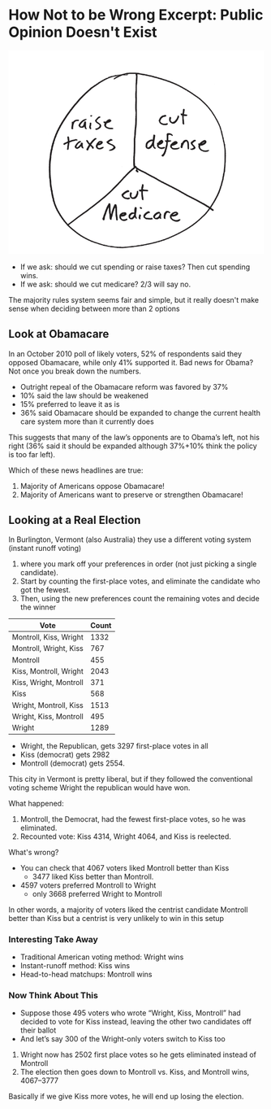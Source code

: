 # How Not to be Wrong Excerpt: Public Opinion Doesn't Exist

![VotingPref](../search_pics/VotingPref.png)

- If we ask: should we cut spending or raise taxes? Then cut spending wins.
- If we ask: should we cut medicare? 2/3 will say no.

The majority rules system seems fair and simple, but it really doesn't make sense when deciding between more than 2 options

## Look at Obamacare

In an October 2010 poll of likely voters, 52% of respondents said they opposed Obamacare, while only 41% supported it. Bad news for Obama? Not once you break down the numbers.

- Outright repeal of the Obamacare reform was favored by 37%
- 10% said the law should be weakened
- 15% preferred to leave it as is
- 36% said Obamacare should be expanded to change the current health care system more than it currently does

This suggests that many of the law’s opponents are to Obama’s left, not his right (36% said it should be expanded although 37%+10% think the policy is too far left).

Which of these news headlines are true:

1. Majority of Americans oppose Obamacare!
2. Majority of Americans want to preserve or strengthen Obamacare!

## Looking at a Real Election

In Burlington, Vermont (also Australia) they use a different voting system (instant runoff voting)

1. where you mark off your preferences in order (not just picking a single candidate).
2. Start by counting the first-place votes, and eliminate the candidate who got the fewest. 
3. Then, using the new preferences count the remaining votes and decide the winner

| Vote                   | Count |
| ---------------------- | ----- |
| Montroll, Kiss, Wright | 1332  |
| Montroll, Wright, Kiss | 767   |
| Montroll               | 455   |
| Kiss, Montroll, Wright | 2043  |
| Kiss, Wright, Montroll | 371   |
| Kiss                   | 568   |
| Wright, Montroll, Kiss | 1513  |
| Wright, Kiss, Montroll | 495   |
| Wright                 | 1289  |

- Wright, the Republican, gets 3297 first-place votes in all
- Kiss (democrat) gets 2982
- Montroll (democrat) gets 2554. 

This city in Vermont is pretty liberal, but if they followed the conventional voting scheme Wright the republican would have won.

What happened:

1. Montroll, the Democrat, had the fewest first-place votes, so he was eliminated. 
2. Recounted vote: Kiss 4314, Wright 4064, and Kiss is reelected.

What's wrong?

- You can check that 4067 voters liked Montroll better than Kiss
  - 3477 liked Kiss better than Montroll.
- 4597 voters preferred Montroll to Wright
  - only 3668 preferred Wright to Montroll

In other words, a majority of voters liked the centrist candidate Montroll better than Kiss but a centrist is very unlikely to win in this setup

### Interesting Take Away

- Traditional American voting method: Wright wins 
- Instant-runoff method: Kiss wins
- Head-to-head matchups: Montroll wins

### Now Think About This

- Suppose those 495 voters who wrote “Wright, Kiss, Montroll” had decided to vote for Kiss instead, leaving the other two candidates off their ballot
- And let’s say 300 of the Wright-only voters switch to Kiss too

1. Wright now has 2502 first place votes so he gets eliminated instead of Montroll
2. The election then goes down to Montroll vs. Kiss, and Montroll wins, 4067–3777

Basically if we give Kiss more votes, he will end up losing the election.